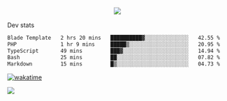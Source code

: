 <h3 align="center">
  <a href="https://github.com/spoopy2023">
      <img src="https://github-profile-trophy.vercel.app/?username=Spoopy2023&no-bg=true&no-frame=true">
  </a>
</h3>

Dev stats
<!--START_SECTION:waka-->

```txt
Blade Template   2 hrs 20 mins   ██████████▓░░░░░░░░░░░░░░   42.55 %
PHP              1 hr 9 mins     █████▒░░░░░░░░░░░░░░░░░░░   20.95 %
TypeScript       49 mins         ███▓░░░░░░░░░░░░░░░░░░░░░   14.94 %
Bash             25 mins         ██░░░░░░░░░░░░░░░░░░░░░░░   07.82 %
Markdown         15 mins         █▒░░░░░░░░░░░░░░░░░░░░░░░   04.73 %
```
<!--END_SECTION:waka-->

<a href="https://wakatime.com/badge/user/018ece4c-ff65-47b1-86a2-26e4e720c978/project/018eced1-15f8-422d-bd39-73be228d378b"><img src="https://wakatime.com/badge/user/018ece4c-ff65-47b1-86a2-26e4e720c978/project/018eced1-15f8-422d-bd39-73be228d378b.svg" alt="wakatime"></a>

<img src="https://camo.githubusercontent.com/935c1e1091fb0ce9d975d06263ed4bc014721cd7e52b557f59b07c85da01afe3/68747470733a2f2f6b6f6d617265762e636f6d2f67687076632f3f757365726e616d653d5843726166744d616e3532266c6162656c3d566965777326636f6c6f723d626c7565267374796c653d706c6173746963">
